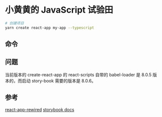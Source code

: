 # 小黄黄的 JavaScript 试验田

```bash
# 创建项目
yarn create react-app my-app --typescript


```


## 命令



## 问题

当前版本的 create-react-app 的 react-scripts 自带的 babel-loader 是 8.0.5 版本的，而启动 story-book 需要的版本是 8.0.6。

## 参考

[react-app-rewired](https://github.com/timarney/react-app-rewired)
[storybook docs](https://storybook.js.org/docs/basics/introduction/)
